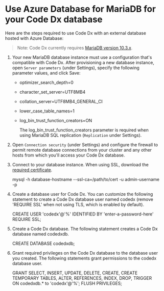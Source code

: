 # Use Azure Database for MariaDB for your Code Dx database

Here are the steps required to use Code Dx with an external database hosted with Azure Database:

>Note: Code Dx currently requires [MariaDB version 10.3.x](https://mariadb.com/kb/en/release-notes-mariadb-103-series/).

1) Your new MariaDB database instance must use a configuration that's compatible with Code Dx. After provisioning a new database instance, open `Server parameters` (under Settings), specify the following parameter values, and click Save:

    - optimizer_search_depth=0
    - character_set_server=UTF8MB4
    - collation_server=UTF8MB4_GENERAL_CI
    - lower_case_table_names=1
    - log_bin_trust_function_creators=ON

        The log_bin_trust_function_creators parameter is required when using MariaDB SQL replication (`Replication` under Settings).

2) Open `Connection security` (under Settings) and configure the firewall to permit remote database connections from your cluster and any other hosts from which you'll access your Code Dx database.

3) Connect to your database instance. When using SSL, download the [required certificate](https://docs.microsoft.com/en-us/azure/mariadb/concepts-ssl-connection-security#default-settings).

   mysql -h database-hostname --ssl-ca=/path/to/cert -u admin-username -p

4) Create a database user for Code Dx. You can customize the following statement to create
   a Code Dx database user named codedx (remove 'REQUIRE SSL' when not using TLS, which is enabled by default).

   CREATE USER 'codedx'@'%' IDENTIFIED BY 'enter-a-password-here' REQUIRE SSL;

5) Create a Code Dx database. The following statement creates a Code Dx database named codedxdb.

   CREATE DATABASE codedxdb;

6) Grant required privileges on the Code Dx database to the database user you created. The
   following statements grant permissions to the codedx database user.

   GRANT SELECT, INSERT, UPDATE, DELETE, CREATE, CREATE TEMPORARY TABLES, ALTER, REFERENCES, INDEX, DROP, TRIGGER ON codedxdb.* to 'codedx'@'%';
   FLUSH PRIVILEGES;
